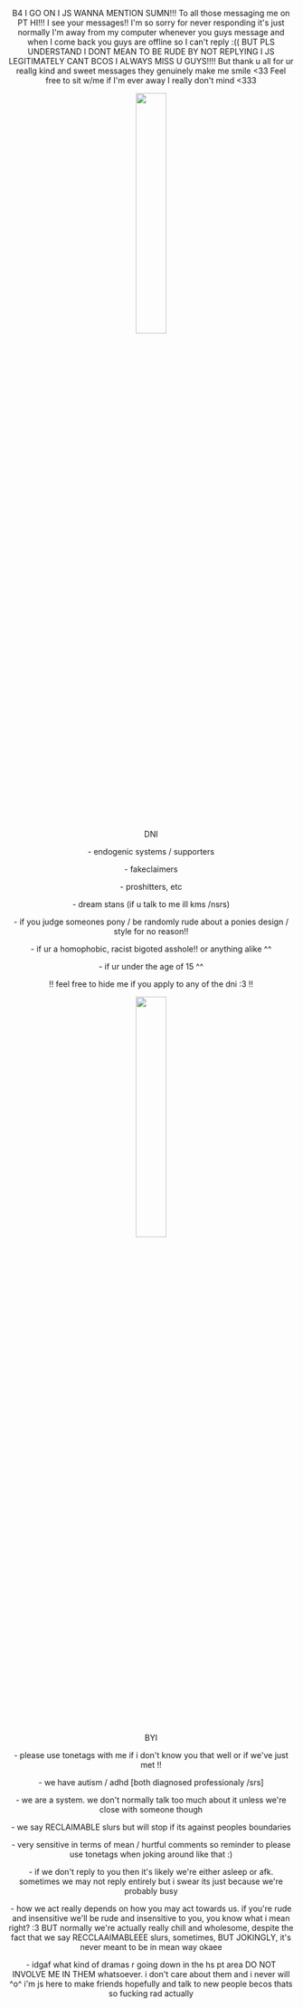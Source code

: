  <p align="center">
B4 I GO ON I JS WANNA MENTION SUMN!!! To all those messaging me on PT HI!!! I see your messages!! I'm so sorry for never responding it's just normally I'm away from my computer whenever you guys message and when I come back you guys are offline so I can't reply :(( BUT PLS UNDERSTAND I DONT MEAN TO BE RUDE BY NOT REPLYING I JS LEGITIMATELY CANT BCOS I ALWAYS MISS U GUYS!!!! But thank u all for ur reallg kind and sweet messages they genuinely make me smile <33 Feel free to sit w/me if I'm ever away I really don't mind <333
     
<p align="center" width="100%">
    <img width="33%" src="https://github.com/striderstyle/striderstyle/assets/159402904/171ee636-f49f-48f9-a1bd-d82b5b9950c5">

 <p align="center">
 DNI

 <p align="center">
 -  endogenic systems / supporters
      <p align="center">
 -  fakeclaimers
           <p align="center">
 -  proshitters, etc
                <p align="center">
 -  dream stans (if u talk to me ill kms /nsrs)
                     <p align="center">
 -  if you judge someones pony / be randomly rude about a ponies design / style for no reason!!
                          <p align="center">
 -  if ur a homophobic, racist bigoted asshole!! or anything alike ^^
                               <p align="center">
 -  if ur under the age of 15 ^^
 <p align="center">
 !! feel free to hide me if you apply to any of the dni :3 !!

<p align="center" width="100%">
    <img width="33%" src="https://cdn.discordapp.com/attachments/1141217508792213534/1148006154744631447/5EBA5B49-E347-4A24-A1B6-CFAF4E60B0C7.gif?ex=64fa4cb1&is=64f8fb31&hm=630309f96273547ce055c4539af0aa88bfbfe27071335b54fa23a47f69ffc9cc&"?>
</p>

                                   
 <p align="center">                                
BYI

 <p align="center">
-  please use tonetags with me if i don't know you that well or if we've just met !!
      <p align="center">
-  we have autism / adhd [both diagnosed professionaly /srs]
           <p align="center">
-  we are a system. we don't normally talk too much about it unless we're close with someone though 
                <p align="center">
-  we say RECLAIMABLE slurs but will stop if its against peoples boundaries
                                 <p align="center">
- very sensitive in terms of mean / hurtful comments so reminder to please use tonetags when joking around like that :)
                <p align="center">
                - if we don't reply to you then it's likely we're either asleep or afk. sometimes we may not reply entirely but i swear its just because we're probably busy
                                <p align="center">
                                - how we act really depends on how you may act towards us. if you're rude and insensitive we'll be rude and insensitive to you, you know what i mean right? :3 BUT normally we're actually really chill and wholesome, despite the fact that we say RECCLAAIMABLEEE slurs, sometimes, BUT JOKINGLY, it's never meant to be in mean way okaee
                                 <p align="center">
                                 - idgaf what kind of dramas r going down in the hs pt area DO NOT INVOLVE ME IN THEM whatsoever. i don't care about them and i never will ^o^ i'm js here to make friends hopefully and talk to new people becos thats so fucking rad actually
                 
</p>



